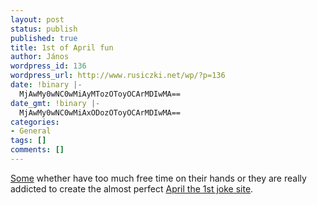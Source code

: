 ```yaml
---
layout: post
status: publish
published: true
title: 1st of April fun
author: János
wordpress_id: 136
wordpress_url: http://www.rusiczki.net/wp/?p=136
date: !binary |-
  MjAwMy0wNC0wMiAyMTozOToyOCArMDIwMA==
date_gmt: !binary |-
  MjAwMy0wNC0wMiAxODozOToyOCArMDIwMA==
categories:
- General
tags: []
comments: []
---
```

<p><a href="http://www.goateestyle.com/log/index.phtml">Some</a> whether have too much free time on their hands or they are really addicted to create the almost perfect <a href="http://www.americangoat.com@64.91.233.73/index-ag.html">April the 1st joke site</a>.</p>
